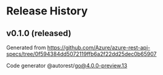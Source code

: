 # Release History

## v0.1.0 (released)

Generated from https://github.com/Azure/azure-rest-api-specs/tree/0f594384dd5072119ffb6a2f22dd25dec0b65907

Code generator @autorest/go@4.0.0-preview.13

